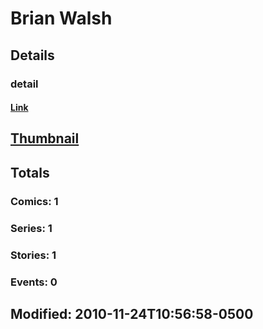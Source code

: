 # Brian  Walsh 
## Details
### detail
#### [Link](http://marvel.com/comics/creators/584/brian_walsh?utm_campaign=apiRef&utm_source=225578a89fc76f3d20fbffda5d17a88d)
## [Thumbnail](http://i.annihil.us/u/prod/marvel/i/mg/b/40/image_not_available.jpg)
## Totals
### Comics: 1
### Series: 1
### Stories: 1
### Events: 0
## Modified: 2010-11-24T10:56:58-0500